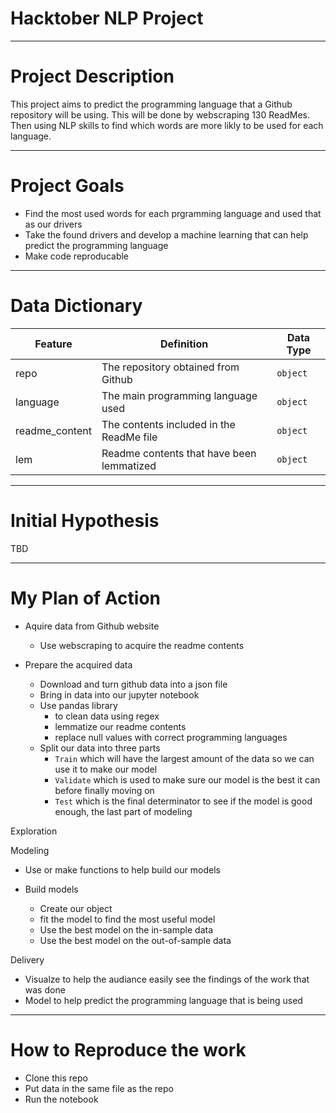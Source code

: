 # Hacktober NLP Project
------
# Project Description 

This project aims to predict the programming language that a Github repository will be using. This will be done by webscraping 130 ReadMes. Then using NLP skills to find which words are more likly to be used for each language.

------
# Project Goals
+ Find the most used words for each prgramming language and used that as our drivers 
+ Take the found drivers and develop a machine learning that can help predict the programming language
+ Make code reproducable

-----
# Data Dictionary


| Feature | Definition | Data Type |
| ----- | ----- | ----- |
| repo | The repository obtained from Github| `object` |
| language| The main programming language used | `object` |
| readme_content | The contents included in the ReadMe file | `object` |
| lem | Readme contents that have been lemmatized | `object` |



------
# Initial Hypothesis

TBD

------
# My Plan of Action

+ Aquire data from Github website
  - Use webscraping to acquire the readme contents 
  
+ Prepare the acquired data
  - Download and turn github data into a json file
  - Bring in data into our jupyter notebook
  - Use pandas library
    - to clean data using regex
    - lemmatize our readme contents
    - replace null values with correct programming languages
  - Split our data into three parts 
    - `Train` which will have the largest amount of the data so we can use it to make our model
    - `Validate` which is used to make sure our model is the best it can before finally moving on
    - `Test` which is the final determinator to see if the model is good enough, the last part of modeling

Exploration
  
 
Modeling

- Use or make functions to help build our models 

- Build models 
  - Create our object
  - fit the model to find the most useful model
  - Use the best model on the in-sample data
  - Use the best model on the out-of-sample data
  
Delivery
  
  - Visualze to help the audiance easily see the findings of the work that was done
  - Model to help predict the programming language that is being used
  
  ----
  # How to Reproduce the work
  
  - Clone this repo
  - Put data in the same file as the repo
  - Run the notebook
